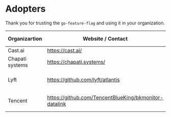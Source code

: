 # Adopters

Thank you for trusting the `go-feature-flag` and using it in your organization.

| **Organizartion** | **Website / Contact**                                 | **Description of use**                 |
|-------------------|-------------------------------------------------------|----------------------------------------|
| Cast.ai           | https://cast.ai/                                      |                                        |
| Chapati systems   | https://chapati.systems/                              |                                        |
| Lyft              | https://github.com/lyft/atlantis                      | Inside the Atlantis fork used by Lyft. |
| Tencent           | https://github.com/TencentBlueKing/bkmonitor-datalink | Used inside BKMONITOR-DATALINK.        |


